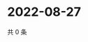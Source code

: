 # 2022-08-27

共 0 条

<!-- BEGIN WEIBO -->
<!-- 最后更新时间 Sat Aug 27 2022 12:01:02 GMT+0800 (China Standard Time) -->

<!-- END WEIBO -->
